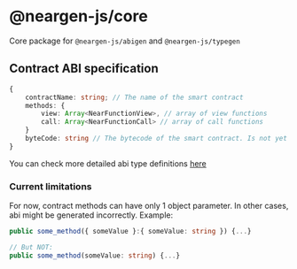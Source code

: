 # @neargen-js/core

Core package for ```@neargen-js/abigen``` and ```@neargen-js/typegen```

## Contract ABI specification

```ts
{
    contractName: string; // The name of the smart contract
    methods: { 
        view: Array<NearFunctionView>, // array of view functions
        call: Array<NearFunctionCall> // array of call functions
    }
    byteCode: string // The bytecode of the smart contract. Is not yet implemented
}   
```

You can check more detailed abi type definitions [here](../core/src/lib/abi/index.ts)

### Current limitations

For now, contract methods can have only 1 object parameter. In other cases, abi might be generated incorrectly. Example: 

```ts
public some_method({ someValue }:{ someValue: string }) {...}

// But NOT: 
public some_method(someValue: string) {...}
```
